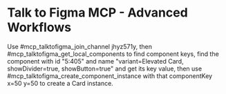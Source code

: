 # Talk to Figma MCP - Advanced Workflows


Use #mcp_talktofigma_join_channel jhyz571y, then #mcp_talktofigma_get_local_components to find component keys, find the component with id "5:405" and name "variant=Elevated Card, showDivider=true, showButton=true" and get its key value, then use #mcp_talktofigma_create_component_instance with that componentKey x=50 y=50 to create a Card instance.